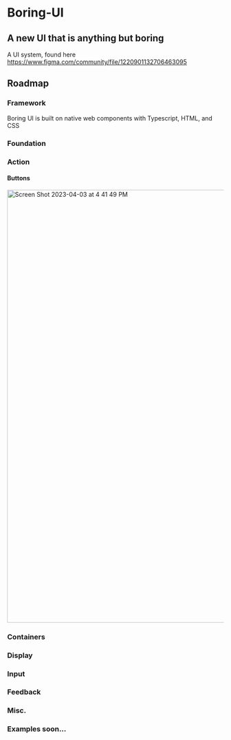 # Boring-UI

## A new UI that is anything but boring

A UI system, found here https://www.figma.com/community/file/1220901132706463095

## Roadmap

### Framework

Boring UI is built on native web components with Typescript, HTML, and CSS

### Foundation

### Action

#### Buttons

<img width="1006" alt="Screen Shot 2023-04-03 at 4 41 49 PM" src="https://user-images.githubusercontent.com/29098280/229624271-f0762647-79b8-4e3c-97eb-38f166c71cc8.png">

### Containers

### Display

### Input

### Feedback

### Misc.

### Examples soon...
